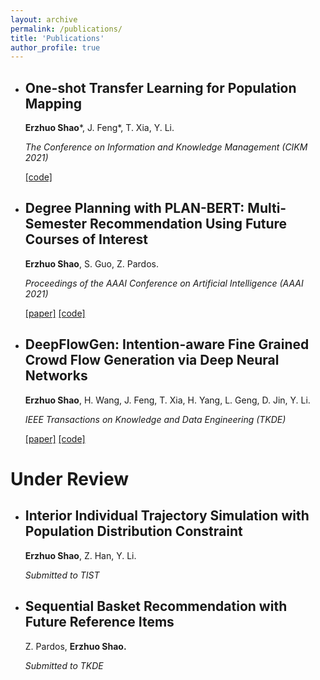 ```yaml
---
layout: archive
permalink: /publications/
title: 'Publications'
author_profile: true
---
```


- ## One-shot Transfer Learning for Population Mapping

  **Erzhuo Shao***, J. Feng*, T. Xia, Y. Li.

  *The Conference on Information and Knowledge Management (CIKM 2021)*
  
  [[code]](https://github.com/erzhuoshao/PSRNet-CIKM)
  
  


- ## Degree Planning with PLAN-BERT: Multi-Semester Recommendation Using Future Courses of Interest

  **Erzhuo Shao**, S. Guo, Z. Pardos.

  *Proceedings of the AAAI Conference on Artificial Intelligence (AAAI 2021)*

  [[paper]](https://ojs.aaai.org/index.php/AAAI/article/view/17751) [[code]](https://github.com/CAHLR/plan-bert-aaai)
  
  



- ## DeepFlowGen: Intention-aware Fine Grained Crowd Flow Generation via Deep Neural Networks

  **Erzhuo Shao**, H. Wang, J. Feng, T. Xia, H. Yang, L. Geng, D. Jin, Y. Li.

  *IEEE Transactions on Knowledge and Data Engineering (TKDE)*
  
  [[paper]](https://ieeexplore.ieee.org/document/9416248) [[code]](https://github.com/erzhuoshao/DeepFlowGen)
  
  



# Under Review

- ## Interior Individual Trajectory Simulation with Population Distribution Constraint

  **Erzhuo Shao**, Z. Han, Y. Li.

  *Submitted to TIST*



- ## Sequential Basket Recommendation with Future Reference Items

  Z. Pardos, **Erzhuo Shao.**

  *Submitted to TKDE*
